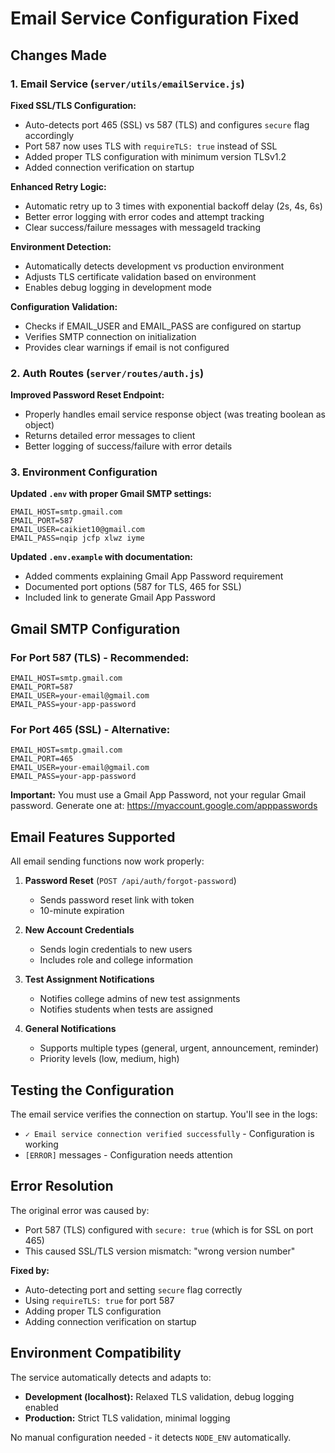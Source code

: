 # Email Service Configuration Fixed

## Changes Made

### 1. Email Service (`server/utils/emailService.js`)

**Fixed SSL/TLS Configuration:**
- Auto-detects port 465 (SSL) vs 587 (TLS) and configures `secure` flag accordingly
- Port 587 now uses TLS with `requireTLS: true` instead of SSL
- Added proper TLS configuration with minimum version TLSv1.2
- Added connection verification on startup

**Enhanced Retry Logic:**
- Automatic retry up to 3 times with exponential backoff delay (2s, 4s, 6s)
- Better error logging with error codes and attempt tracking
- Clear success/failure messages with messageId tracking

**Environment Detection:**
- Automatically detects development vs production environment
- Adjusts TLS certificate validation based on environment
- Enables debug logging in development mode

**Configuration Validation:**
- Checks if EMAIL_USER and EMAIL_PASS are configured on startup
- Verifies SMTP connection on initialization
- Provides clear warnings if email is not configured

### 2. Auth Routes (`server/routes/auth.js`)

**Improved Password Reset Endpoint:**
- Properly handles email service response object (was treating boolean as object)
- Returns detailed error messages to client
- Better logging of success/failure with error details

### 3. Environment Configuration

**Updated `.env` with proper Gmail SMTP settings:**
```env
EMAIL_HOST=smtp.gmail.com
EMAIL_PORT=587
EMAIL_USER=caikiet10@gmail.com
EMAIL_PASS=nqip jcfp xlwz iyme
```

**Updated `.env.example` with documentation:**
- Added comments explaining Gmail App Password requirement
- Documented port options (587 for TLS, 465 for SSL)
- Included link to generate Gmail App Password

## Gmail SMTP Configuration

### For Port 587 (TLS) - Recommended:
```env
EMAIL_HOST=smtp.gmail.com
EMAIL_PORT=587
EMAIL_USER=your-email@gmail.com
EMAIL_PASS=your-app-password
```

### For Port 465 (SSL) - Alternative:
```env
EMAIL_HOST=smtp.gmail.com
EMAIL_PORT=465
EMAIL_USER=your-email@gmail.com
EMAIL_PASS=your-app-password
```

**Important:** You must use a Gmail App Password, not your regular Gmail password.
Generate one at: https://myaccount.google.com/apppasswords

## Email Features Supported

All email sending functions now work properly:

1. **Password Reset** (`POST /api/auth/forgot-password`)
   - Sends password reset link with token
   - 10-minute expiration

2. **New Account Credentials**
   - Sends login credentials to new users
   - Includes role and college information

3. **Test Assignment Notifications**
   - Notifies college admins of new test assignments
   - Notifies students when tests are assigned

4. **General Notifications**
   - Supports multiple types (general, urgent, announcement, reminder)
   - Priority levels (low, medium, high)

## Testing the Configuration

The email service verifies the connection on startup. You'll see in the logs:
- `✓ Email service connection verified successfully` - Configuration is working
- `[ERROR]` messages - Configuration needs attention

## Error Resolution

The original error was caused by:
- Port 587 (TLS) configured with `secure: true` (which is for SSL on port 465)
- This caused SSL/TLS version mismatch: "wrong version number"

**Fixed by:**
- Auto-detecting port and setting `secure` flag correctly
- Using `requireTLS: true` for port 587
- Adding proper TLS configuration
- Adding connection verification on startup

## Environment Compatibility

The service automatically detects and adapts to:
- **Development (localhost):** Relaxed TLS validation, debug logging enabled
- **Production:** Strict TLS validation, minimal logging

No manual configuration needed - it detects `NODE_ENV` automatically.
